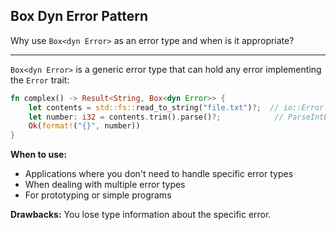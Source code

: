 ## Box Dyn Error Pattern

Why use `Box<dyn Error>` as an error type and when is it appropriate?

---

`Box<dyn Error>` is a generic error type that can hold any error implementing the `Error` trait:

```rust
fn complex() -> Result<String, Box<dyn Error>> {
    let contents = std::fs::read_to_string("file.txt")?;  // io::Error
    let number: i32 = contents.trim().parse()?;            // ParseIntError
    Ok(format!("{}", number))
}
```

**When to use:**
- Applications where you don't need to handle specific error types
- When dealing with multiple error types
- For prototyping or simple programs

**Drawbacks:** You lose type information about the specific error.

